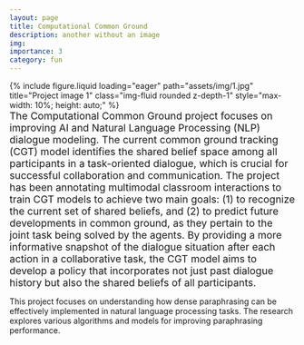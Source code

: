 ```yaml
---
layout: page
title: Computational Common Ground
description: another without an image
img:
importance: 3
category: fun
---
```


<!-- Main content of the project -->
<div class="content">
     <div class="row">
        <div class="col-sm-12 mt-3">
            <!-- First image related to the project -->
            {% include figure.liquid loading="eager" path="assets/img/1.jpg" title="Project image 1" class="img-fluid rounded z-depth-1" style="max-width: 10%; height: auto;" %}
        </div>
    </div>
       <div class="caption" style="text-align: left; font-size: 1.1rem;">
       The Computational Common Ground project focuses on improving AI and Natural Language Processing (NLP) dialogue modeling. The current common ground tracking (CGT) model identifies the shared belief space among all participants in a task-oriented dialogue, which is crucial for successful collaboration and communication. The project has been annotating multimodal classroom interactions to train CGT models to achieve two main goals: (1) to recognize the current set of shared beliefs, and (2) to predict future developments in common ground, as they pertain to the joint task being solved by the agents. By providing a more informative snapshot of the dialogue situation after each action in a collaborative task, the CGT model aims to develop a policy that incorporates not just past dialogue history but also the shared beliefs of all participants.
    </div>

   
</div>

<!-- Optional: add regular text between or after the images -->
<p style="text-align: left;">This project focuses on understanding how dense paraphrasing can be effectively implemented in natural language processing tasks. The research explores various algorithms and models for improving paraphrasing performance.</p>
